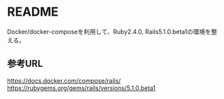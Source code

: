 # README

Docker/docker-composeを利用して、Ruby2.4.0, Rails5.1.0.beta1の環境を整える。

## 参考URL
https://docs.docker.com/compose/rails/
https://rubygems.org/gems/rails/versions/5.1.0.beta1
